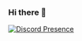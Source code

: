 ### Hi there 👋


[![Discord Presence](https://lanyard.cnrad.dev/api/812347817602842624)](https://discord.com/users/812347817602842624)
